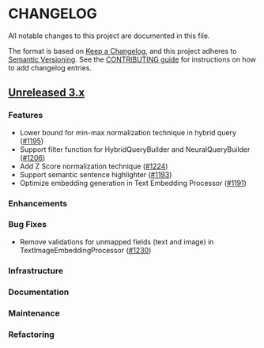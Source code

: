 # CHANGELOG
All notable changes to this project are documented in this file.

The format is based on [Keep a Changelog](https://keepachangelog.com/en/1.0.0/), and this project adheres to [Semantic Versioning](https://semver.org/spec/v2.0.0.html). See the [CONTRIBUTING guide](./CONTRIBUTING.md#Changelog) for instructions on how to add changelog entries.

## [Unreleased 3.x](https://github.com/opensearch-project/neural-search/compare/main...HEAD)

### Features
- Lower bound for min-max normalization technique in hybrid query ([#1195](https://github.com/opensearch-project/neural-search/pull/1195))
- Support filter function for HybridQueryBuilder and NeuralQueryBuilder ([#1206](https://github.com/opensearch-project/neural-search/pull/1206))
- Add Z Score normalization technique ([#1224](https://github.com/opensearch-project/neural-search/pull/1224))
- Support semantic sentence highlighter ([#1193](https://github.com/opensearch-project/neural-search/pull/1193))
- Optimize embedding generation in Text Embedding Processor ([#1191](https://github.com/opensearch-project/neural-search/pull/1191))

### Enhancements

### Bug Fixes
- Remove validations for unmapped fields (text and image) in TextImageEmbeddingProcessor ([#1230](https://github.com/opensearch-project/neural-search/pull/1230))

### Infrastructure

### Documentation

### Maintenance

### Refactoring
